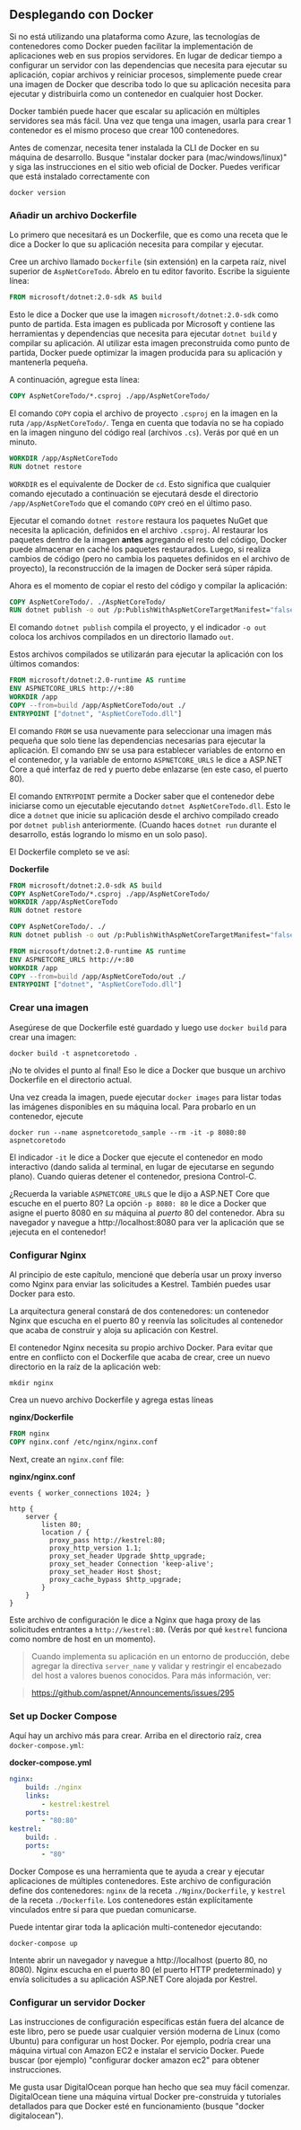## Desplegando con Docker

Si no está utilizando una plataforma como Azure, las tecnologías de contenedores como Docker pueden facilitar la implementación de aplicaciones web en sus propios servidores. En lugar de dedicar tiempo a configurar un servidor con las dependencias que necesita para ejecutar su aplicación, copiar archivos y reiniciar procesos, simplemente puede crear una imagen de Docker que describa todo lo que su aplicación necesita para ejecutar y distribuirla como un contenedor en cualquier host Docker.

Docker también puede hacer que escalar su aplicación en múltiples servidores sea más fácil. Una vez que tenga una imagen, usarla para crear 1 contenedor es el mismo proceso que crear 100 contenedores.

Antes de comenzar, necesita tener instalada la CLI de Docker en su máquina de desarrollo. Busque "instalar docker para (mac/windows/linux)" y siga las instrucciones en el sitio web oficial de Docker. Puedes verificar que está instalado correctamente con

```
docker version
```

### Añadir un archivo Dockerfile

Lo primero que necesitará es un Dockerfile, que es como una receta que le dice a Docker lo que su aplicación necesita para compilar y ejecutar.

Cree un archivo llamado `Dockerfile` (sin extensión) en la carpeta raíz, nivel superior de `AspNetCoreTodo`. Ábrelo en tu editor favorito. Escribe la siguiente línea:

```dockerfile
FROM microsoft/dotnet:2.0-sdk AS build
```

Esto le dice a Docker que use la imagen `microsoft/dotnet:2.0-sdk` como punto de partida. Esta imagen es publicada por Microsoft y contiene las herramientas y dependencias que necesita para ejecutar `dotnet build` y compilar su aplicación. Al utilizar esta imagen preconstruida como punto de partida, Docker puede optimizar la imagen producida para su aplicación y mantenerla pequeña.

A continuación, agregue esta línea:

```dockerfile
COPY AspNetCoreTodo/*.csproj ./app/AspNetCoreTodo/
```

El comando `COPY` copia el archivo de proyecto `.csproj` en la imagen en la ruta `/app/AspNetCoreTodo/`. Tenga en cuenta que todavía no se ha copiado en la imagen ninguno del código real (archivos `.cs`). Verás por qué en un minuto.

```dockerfile
WORKDIR /app/AspNetCoreTodo
RUN dotnet restore
```

`WORKDIR` es el equivalente de Docker de `cd`. Esto significa que cualquier comando ejecutado a continuación se ejecutará desde el directorio `/app/AspNetCoreTodo` que el comando `COPY` creó en el último paso.

Ejecutar el comando `dotnet restore` restaura los paquetes NuGet que necesita la aplicación, definidos en el archivo `.csproj`. Al restaurar los paquetes dentro de la imagen **antes** agregando el resto del código, Docker puede almacenar en caché los paquetes restaurados. Luego, si realiza cambios de código (pero no cambia los paquetes definidos en el archivo de proyecto), la reconstrucción de la imagen de Docker será súper rápida.

Ahora es el momento de copiar el resto del código y compilar la aplicación:

```dockerfile
COPY AspNetCoreTodo/. ./AspNetCoreTodo/
RUN dotnet publish -o out /p:PublishWithAspNetCoreTargetManifest="false"
```

El comando `dotnet publish` compila el proyecto, y el indicador `-o out` coloca los archivos compilados en un directorio llamado `out`.

Estos archivos compilados se utilizarán para ejecutar la aplicación con los últimos comandos:

```dockerfile
FROM microsoft/dotnet:2.0-runtime AS runtime
ENV ASPNETCORE_URLS http://+:80
WORKDIR /app
COPY --from=build /app/AspNetCoreTodo/out ./
ENTRYPOINT ["dotnet", "AspNetCoreTodo.dll"]
```

El comando `FROM` se usa nuevamente para seleccionar una imagen más pequeña que solo tiene las dependencias necesarias para ejecutar la aplicación. El comando `ENV` se usa para establecer variables de entorno en el contenedor, y la variable de entorno `ASPNETCORE_URLS` le dice a ASP.NET Core a qué interfaz de red y puerto debe enlazarse (en este caso, el puerto 80).

El comando `ENTRYPOINT` permite a Docker saber que el contenedor debe iniciarse como un ejecutable ejecutando `dotnet AspNetCoreTodo.dll`. Esto le dice a `dotnet` que inicie su aplicación desde el archivo compilado creado por `dotnet publish` anteriormente. (Cuando haces `dotnet run` durante el desarrollo, estás logrando lo mismo en un solo paso).

El Dockerfile completo se ve así:

**Dockerfile**

```dockerfile
FROM microsoft/dotnet:2.0-sdk AS build
COPY AspNetCoreTodo/*.csproj ./app/AspNetCoreTodo/
WORKDIR /app/AspNetCoreTodo
RUN dotnet restore

COPY AspNetCoreTodo/. ./
RUN dotnet publish -o out /p:PublishWithAspNetCoreTargetManifest="false"

FROM microsoft/dotnet:2.0-runtime AS runtime
ENV ASPNETCORE_URLS http://+:80
WORKDIR /app
COPY --from=build /app/AspNetCoreTodo/out ./
ENTRYPOINT ["dotnet", "AspNetCoreTodo.dll"]
```

### Crear una imagen

Asegúrese de que Dockerfile esté guardado y luego use `docker build` para crear una imagen:

```
docker build -t aspnetcoretodo .
```

¡No te olvides el punto al final! Eso le dice a Docker que busque un archivo Dockerfile en el directorio actual.

Una vez creada la imagen, puede ejecutar `docker images` para listar todas las imágenes disponibles en su máquina local. Para probarlo en un contenedor, ejecute

```
docker run --name aspnetcoretodo_sample --rm -it -p 8080:80 aspnetcoretodo
```

El indicador `-it` le dice a Docker que ejecute el contenedor en modo interactivo (dando salida al terminal, en lugar de ejecutarse en segundo plano). Cuando quieras detener el contenedor, presiona Control-C.

¿Recuerda la variable `ASPNETCORE_URLS` que le dijo a ASP.NET Core que escuche en el puerto 80? La opción `-p 8080: 80` le dice a Docker que asigne el puerto 8080 en *su* máquina al *puerto* 80 del contenedor. Abra su navegador y navegue a http://localhost:8080 para ver la aplicación que se ¡ejecuta en el contenedor!

### Configurar Nginx

Al principio de este capítulo, mencioné que debería usar un proxy inverso como Nginx para enviar las solicitudes a Kestrel. También puedes usar Docker para esto.

La arquitectura general constará de dos contenedores: un contenedor Nginx que escucha en el puerto 80 y reenvía las solicitudes al contenedor que acaba de construir y aloja su aplicación con Kestrel.

El contenedor Nginx necesita su propio archivo Docker. Para evitar que entre en conflicto con el Dockerfile que acaba de crear, cree un nuevo directorio en la raíz de la aplicación web:

```
mkdir nginx
```

Crea un nuevo archivo Dockerfile y agrega estas líneas

**nginx/Dockerfile**

```dockerfile
FROM nginx
COPY nginx.conf /etc/nginx/nginx.conf
```

Next, create an `nginx.conf` file:

**nginx/nginx.conf**

```
events { worker_connections 1024; }

http {
    server {
        listen 80;
        location / {
          proxy_pass http://kestrel:80;
          proxy_http_version 1.1;
          proxy_set_header Upgrade $http_upgrade;
          proxy_set_header Connection 'keep-alive';
          proxy_set_header Host $host;
          proxy_cache_bypass $http_upgrade;
        }
    }
}
```

Este archivo de configuración le dice a Nginx que haga proxy de las solicitudes entrantes a `http://kestrel:80`. (Verás por qué `kestrel` funciona como nombre de host en un momento).

> Cuando implementa su aplicación en un entorno de producción, debe agregar la directiva `server_name` y validar y restringir el encabezado del host a valores buenos conocidos. Para más información, ver:

> https://github.com/aspnet/Announcements/issues/295

### Set up Docker Compose

Aquí hay un archivo más para crear. Arriba en el directorio raíz, crea `docker-compose.yml`:

**docker-compose.yml**

```yaml
nginx:
    build: ./nginx
    links:
        - kestrel:kestrel
    ports:
        - "80:80"
kestrel:
    build: .
    ports:
        - "80"
```

Docker Compose es una herramienta que te ayuda a crear y ejecutar aplicaciones de múltiples contenedores. Este archivo de configuración define dos contenedores: `nginx` de la receta `./Nginx/Dockerfile`, y `kestrel` de la receta `./Dockerfile`. Los contenedores están explícitamente vinculados entre sí para que puedan comunicarse.

Puede intentar girar toda la aplicación multi-contenedor ejecutando:

```
docker-compose up
```

Intente abrir un navegador y navegue a http://localhost (puerto 80, no 8080). Nginx escucha en el puerto 80 (el puerto HTTP predeterminado) y envía solicitudes a su aplicación ASP.NET Core alojada por Kestrel.

### Configurar un servidor Docker

Las instrucciones de configuración específicas están fuera del alcance de este libro, pero se puede usar cualquier versión moderna de Linux (como Ubuntu) para configurar un host Docker. Por ejemplo, podría crear una máquina virtual con Amazon EC2 e instalar el servicio Docker. Puede buscar (por ejemplo) "configurar docker amazon ec2" para obtener instrucciones.

Me gusta usar DigitalOcean porque han hecho que sea muy fácil comenzar. DigitalOcean tiene una máquina virtual Docker pre-construida y tutoriales detallados para que Docker esté en funcionamiento (busque "docker digitalocean").
